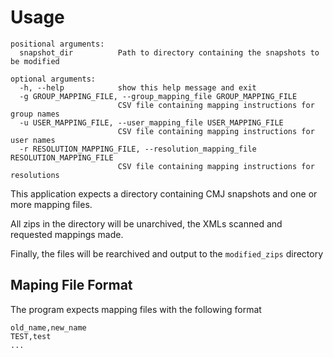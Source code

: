 # Usage

```
positional arguments:
  snapshot_dir          Path to directory containing the snapshots to be modified

optional arguments:
  -h, --help            show this help message and exit
  -g GROUP_MAPPING_FILE, --group_mapping_file GROUP_MAPPING_FILE
                        CSV file containing mapping instructions for group names
  -u USER_MAPPING_FILE, --user_mapping_file USER_MAPPING_FILE
                        CSV file containing mapping instructions for user names
  -r RESOLUTION_MAPPING_FILE, --resolution_mapping_file RESOLUTION_MAPPING_FILE
                        CSV file containing mapping instructions for resolutions
 ```
This application expects a directory containing CMJ snapshots and one or more mapping files. 

All zips in the directory will be unarchived, the XMLs scanned and requested mappings made.

Finally, the files will be rearchived and output to the `modified_zips` directory
## Maping File Format
The program expects mapping files with the following format
```
old_name,new_name
TEST,test
...
```
